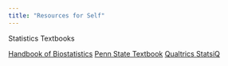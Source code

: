 ```yaml
---
title: "Resources for Self"
---
```


Statistics Textbooks

[Handbook of Biostatistics](http://www.biostathandbook.com)
[Penn State Textbook](https://online.stat.psu.edu/stat462/node/77/)
[Qualtrics StatsiQ](https://www.qualtrics.com/support/stats-iq/analyses/regression-guides/interpreting-residual-plots-improve-regression/)
